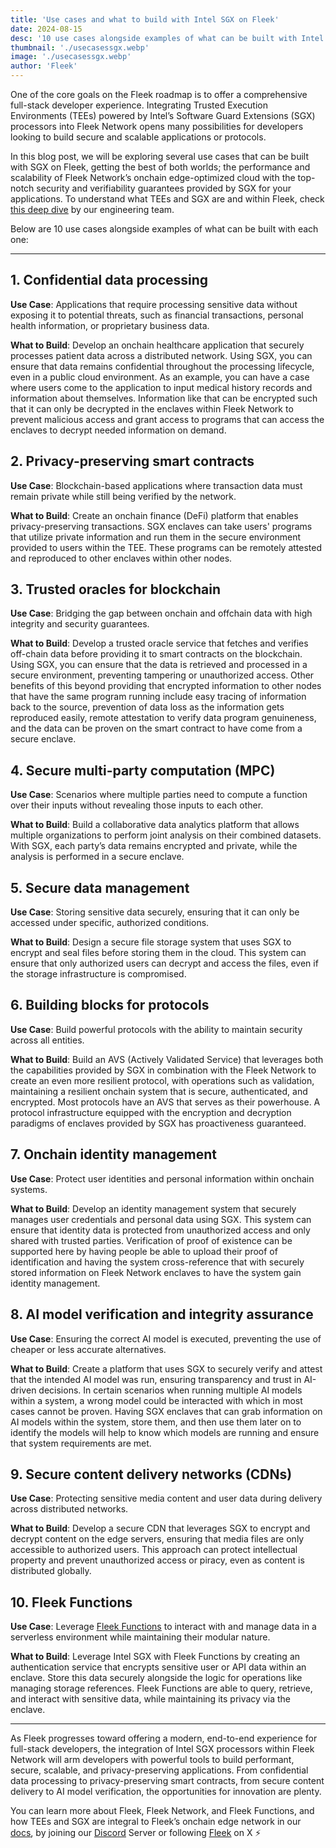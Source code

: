 ```yaml
---
title: 'Use cases and what to build with Intel SGX on Fleek'
date: 2024-08-15
desc: '10 use cases alongside examples of what can be built with Intel SGX on Fleek'
thumbnail: './usecasessgx.webp'
image: './usecasessgx.webp'
author: 'Fleek'
---
```


One of the core goals on the Fleek roadmap is to offer a comprehensive full-stack developer experience. Integrating Trusted Execution Environments (TEEs) powered by Intel’s Software Guard Extensions (SGX) processors into Fleek Network opens many possibilities for developers looking to build secure and scalable applications or protocols.

In this blog post, we will be exploring several use cases that can be built with SGX on Fleek, getting the best of both worlds; the performance and scalability of Fleek Network’s onchain edge-optimized cloud with the top-notch security and verifiability guarantees provided by SGX for your applications. To understand what TEEs and SGX are and within Fleek, check <u>[this deep dive](https://fleek.xyz/guides/understanding-tees-and-sgx-fleek/)</u> by our engineering team.

Below are 10 use cases alongside examples of what can be built with each one:

---

## 1. Confidential data processing

**Use Case**: Applications that require processing sensitive data without exposing it to potential threats, such as financial transactions, personal health information, or proprietary business data.

**What to Build**: Develop an onchain healthcare application that securely processes patient data across a distributed network. Using SGX, you can ensure that data remains confidential throughout the processing lifecycle, even in a public cloud environment. As an example, you can have a case where users come to the application to input medical history records and information about themselves. Information like that can be encrypted such that it can only be decrypted in the enclaves within Fleek Network to prevent malicious access and grant access to programs that can access the enclaves to decrypt needed information on demand.

## 2. Privacy-preserving smart contracts

**Use Case**: Blockchain-based applications where transaction data must remain private while still being verified by the network.

**What to Build**: Create an onchain finance (DeFi) platform that enables privacy-preserving transactions. SGX enclaves can take users' programs that utilize private information and run them in the secure environment provided to users within the TEE. These programs can be remotely attested and reproduced to other enclaves within other nodes.

## 3. Trusted oracles for blockchain

**Use Case**: Bridging the gap between onchain and offchain data with high integrity and security guarantees.

**What to Build**: Develop a trusted oracle service that fetches and verifies off-chain data before providing it to smart contracts on the blockchain. Using SGX, you can ensure that the data is retrieved and processed in a secure environment, preventing tampering or unauthorized access. Other benefits of this beyond providing that encrypted information to other nodes that have the same program running include easy tracing of information back to the source, prevention of data loss as the information gets reproduced easily, remote attestation to verify data program genuineness, and the data can be proven on the smart contract to have come from a secure enclave.

## 4. Secure multi-party computation (MPC)

**Use Case**: Scenarios where multiple parties need to compute a function over their inputs without revealing those inputs to each other.

**What to Build**: Build a collaborative data analytics platform that allows multiple organizations to perform joint analysis on their combined datasets. With SGX, each party’s data remains encrypted and private, while the analysis is performed in a secure enclave.

## 5. Secure data management

**Use Case**: Storing sensitive data securely, ensuring that it can only be accessed under specific, authorized conditions.

**What to Build**: Design a secure file storage system that uses SGX to encrypt and seal files before storing them in the cloud. This system can ensure that only authorized users can decrypt and access the files, even if the storage infrastructure is compromised.

## 6. Building blocks for protocols

**Use Case**: Build powerful protocols with the ability to maintain security across all entities.

**What to Build**: Build an AVS (Actively Validated Service) that leverages both the capabilities provided by SGX in combination with the Fleek Network to create an even more resilient protocol, with operations such as validation, maintaining a resilient onchain system that is secure, authenticated, and encrypted. Most protocols have an AVS that serves as their powerhouse. A protocol infrastructure equipped with the encryption and decryption paradigms of enclaves provided by SGX has proactiveness guaranteed.

## 7. Onchain identity management

**Use Case**: Protect user identities and personal information within onchain systems.

**What to Build**: Develop an identity management system that securely manages user credentials and personal data using SGX. This system can ensure that identity data is protected from unauthorized access and only shared with trusted parties. Verification of proof of existence can be supported here by having people be able to upload their proof of identification and having the system cross-reference that with securely stored information on Fleek Network enclaves to have the system gain identity management.

## 8. AI model verification and integrity assurance

**Use Case**: Ensuring the correct AI model is executed, preventing the use of cheaper or less accurate alternatives.

**What to Build**: Create a platform that uses SGX to securely verify and attest that the intended AI model was run, ensuring transparency and trust in AI-driven decisions. In certain scenarios when running multiple AI models within a system, a wrong model could be interacted with which in most cases cannot be proven. Having SGX enclaves that can grab information on AI models within the system, store them, and then use them later on to identify the models will help to know which models are running and ensure that system requirements are met.

## 9. Secure content delivery networks (CDNs)

**Use Case**: Protecting sensitive media content and user data during delivery across distributed networks.

**What to Build**: Develop a secure CDN that leverages SGX to encrypt and decrypt content on the edge servers, ensuring that media files are only accessible to authorized users. This approach can protect intellectual property and prevent unauthorized access or piracy, even as content is distributed globally.

## 10. Fleek Functions

**Use Case**: Leverage <u>[Fleek Functions](https://fleek.xyz/blog/announcements/introducing-fleek-functions/)</u> to interact with and manage data in a serverless environment while maintaining their modular nature.

**What to Build**: Leverage Intel SGX with Fleek Functions by creating an authentication service that encrypts sensitive user or API data within an enclave. Store this data securely alongside the logic for operations like managing storage references. Fleek Functions are able to query, retrieve, and interact with sensitive data, while maintaining its privacy via the enclave.

---

As Fleek progresses toward offering a modern, end-to-end experience for full-stack developers, the integration of Intel SGX processors within Fleek Network will arm developers with powerful tools to build performant, secure, scalable, and privacy-preserving applications. From confidential data processing to privacy-preserving smart contracts, from secure content delivery to AI model verification, the opportunities for innovation are plenty.

You can learn more about Fleek, Fleek Network, and Fleek Functions, and how TEEs and SGX are integral to Fleek’s onchain edge network in our <u>[docs](https://fleek.xyz/docs/)</u>, by joining our <u>[Discord](https://discord.com/invite/fleek)</u> Server or following <u>[Fleek](https://x.com/fleek)</u> on X ⚡
